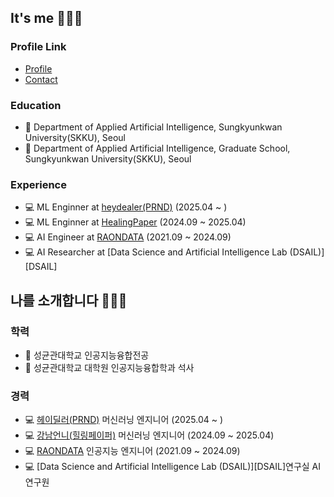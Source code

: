 ## It's me 👨🏻‍💻
### Profile Link
- [Profile](https://kojunseo.link)
- [Contact](mailto:kojunseo@icloud.com)

### Education
- 🎒 Department of Applied Artificial Intelligence, Sungkyunkwan University(SKKU), Seoul
- 🎒 Department of Applied Artificial Intelligence, Graduate School, Sungkyunkwan University(SKKU), Seoul

### Experience
- 💻 ML Enginner at [heydealer(PRND)](https://www.prnd.co.kr/home) (2025.04 ~ )
- 💻 ML Enginner at [HealingPaper](https://team.gangnamunni.com/) (2024.09 ~ 2025.04)
- 💻 AI Engineer at [RAONDATA](http://raondata.ai/) (2021.09 ~ 2024.09)
- 💻 AI Researcher at [Data Science and Artificial Intelligence Lab (DSAIL)][DSAIL]

## 나를 소개합니다 👨🏻‍💻
### 학력
- 🎒 성균관대학교 인공지능융합전공
- 🎒 성균관대학교 대학원 인공지능융합학과 석사
  
### 경력
- 💻 [헤이딜러(PRND)](https://www.prnd.co.kr/home) 머신러닝 엔지니어 (2025.04 ~ )
- 💻 [강남언니(힐링페이퍼)](https://team.gangnamunni.com/) 머신러닝 엔지니어 (2024.09 ~ 2025.04)
- 💻 [RAONDATA](http://raondata.ai/) 인공지능 엔지니어 (2021.09 ~ 2024.09)
- 💻 [Data Science and Artificial Intelligence Lab (DSAIL)][DSAIL]연구실 AI 연구원

